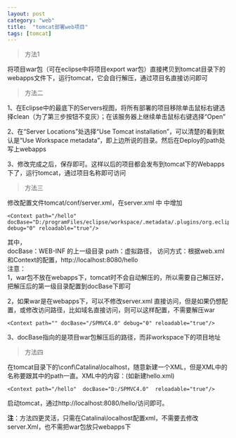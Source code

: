 ```yaml
---
layout: post
category: "web"
title:  "tomcat部署web项目"
tags: [tomcat]
---
```




> 方法1  

将项目war包（可在eclipse中将项目export war包）直接拷贝到tomcat目录下的webapps文件下，运行tomcat，它会自行解压，通过项目名直接访问即可



> 方法二  

1、在Eclipse中的最底下的Servers视图，将所有部署的项目移除单击鼠标右键选择clean（为了第三步按钮不变灰）；在该服务器上继续单击鼠标右键选择“Open” 
 
2、在“Server Locations”处选择“Use Tomcat installation”，可以清楚的看到默认是“Use Workspace metadata”，即上边所说的目录。然后在Deploy的path处写上webapps  

3、修改完成之后，保存即可。这样以后的项目都会发布到tomcat下的Webapps下了，运行tomcat，通过项目名称即可访问



> 方法三	

 修改配置文件tomcat/conf/server.xml，在server.xml 中<Host></Host> 中增加   
	
	<Context path="/hello" docBase="D:/programFiles/eclipse/workspace/.metadata/.plugins/org.eclipse.wst.server.core/tmp1/webapps/SPMVC4.0" debug="0" reloadable="true"/>

其中，  
docBase：WEB-INF 的上一级目录
path：虚拟路径，
访问方式：根据web.xml和Context的配置，http://localhost:8080/hello  
注意：  
1，war包不放在webapps下，tomcat时不会自动解压的，所以需要自己解压好，把解压后的第一级目录配置到docBase下即可  

2，如果war是在webapps下，可以不修改server.xml 直接访问，但是如果仍想配置，或修改访问路径，比如域名直接访问，则可以这样配置，不需要解压war  

	<Context path="" docBase="/SPMVC4.0" debug="0" reloadable="true"/>
3、docBase指向的是项目war包解压后的路径，而非workspace下的项目地址



> 方法四  

在tomcat目录下的\conf\Catalina\localhost，随意新建一个XML，但是XML中的名称要跟其中的path一直。XML中的内容：(如新建hello.xml)  

	<Context path="/hello"  docBase="D:/SPMVC4.0"  reloadable="true"/>

启动tomcat，通过http://localhost:8080/hello/访问即可。  

**注**：方法四更灵活，只需在Catalina\localhost配置xml，不需要去修改server.Xml，也不需把war包放只webapps下





      